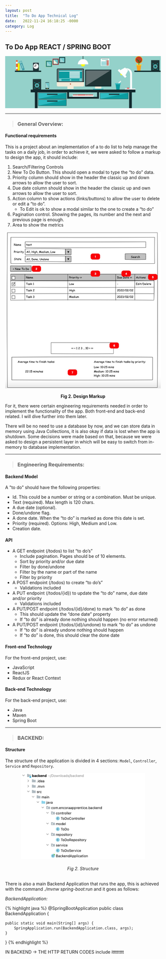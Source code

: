 ```yaml
---
layout: post
title:  "To Do App Technical Log"
date:   2022-11-24 16:18:25 -0000
category: Log
---
```


## **To Do App REACT / SPRING BOOT**

![dev](https://github.com/TheClerici/my-blog/blob/main/images/dev.jpg?raw=true "Header")

------------------------------------------------------------------------------------------
<blockquote> <h3> General Overview: </h3> </blockquote> 

#### **Functional requirements**

This is a project about an implementation of a to do list to help manage the tasks on a daily job, in order to achieve it, we were asked to follow a markup to design the app, it should include:

1. Search/Filtering Controls
2. New To Do Button. This should open a modal to type the “to do” data.
3. Priority column should show in the header the classic up and down arrows to allow the user to sort.
4. Due date column should show in the header the classic up and own arrows to allow the user to sort.
5. Action column to show actions (links/buttons) to allow the user to delete or edit a “to do”.
    * To Edit is ok to show a modal similar to the one to create a “to do”
6. Pagination control. Showing the pages, its number and the next and previous page is enough.
7. Area to show the metrics


<p align="center">
    <img width="600" src="https://github.com/TheClerici/my-blog/blob/main/images/markup.jpg?raw=true">
</p>
<div align="center">
    <strong>Fig 2. Design Markup</strong>
</div>

For it, there were certain engineering requirements needed in order to implement the functionality of the app. Both front-end and back-end related. I will dive further into them later.

There will be no need to use a database by now, and we can store data in memory using Java Collections, it is also okay if data is lost when the app is shutdown. Some decisions were made based on that, because we were asked to design a persistent layer in which will be easy to switch from in-memory to database implementation.

------------------------------------------------------------------------------------------
<blockquote> <h3> Engineering Requirements: </h3> </blockquote>

#### **Backend Model**

A "to do" should have the following properties:

* Id. This could be a number or string or a combination. Must be unique.
* Text (required). Max length is 120 chars.
* A due date (optional).
* Done/undone flag.
* A done date. When the “to do” is marked as done this date is set.
* Priority (required). Options: High, Medium and Low.
* Creation date.

#### **API**

* A GET endpoint (/todos) to list “to do’s” 
    * Include pagination. Pages should be of 10 elements. 
    * Sort by priority and/or due date 
    * Filter by done/undone 
    * Filter by the name or part of the name 
    * Filter by priority 
* A POST endpoint (/todos) to create “to do’s” 
    * Validations included 
* A PUT endpoint (/todos/{id}) to update the “to do” name, due date and/or priority 
    * Validations included 
* A PUT/POST endpoint (/todos/{id}/done) to mark “to do” as done 
    * This should update the “done date” property 
    * If “to do” is already done nothing should happen (no error returned) 
* A PUT/POST endpoint (/todos/{id}/undone) to mark “to do” as undone 
    * If “to do” is already undone nothing should happen 
    * If “to do” is done, this should clear the done date

#### **Front-end Technology**

For the front-end project, use:

* JavaScript
* ReactJS
* Redux or React Context

#### **Back-end Technology**

For the back-end project, use:

* Java
* Maven
* Spring Boot

------------------------------------------------------------------------------------------
<blockquote> <h3> BACKEND: </h3> </blockquote>

#### **Structure**

The structure of the application is divided in 4 sections: `Model`, `Controller`, `Service` and `Repository`.

<p align="center" background-color="coral">
    <img width="400" src="https://github.com/TheClerici/my-blog/blob/main/images/structure.jpg?raw=true">
</p>
<div align="center" font-weight="bold">
    <h6>Fig 2. Structure</h6>
</div>

There is also a main Backend Application that runs the app, this is achieved with the command _./mvnw spring-boot:run_ and it goes as follows:

_BackendApplication:_

{% highlight java %}
@SpringBootApplication
public class BackendApplication {

	public static void main(String[] args) {
		SpringApplication.run(BackendApplication.class, args);
	}
}
{% endhighlight %}

IN BACKEND -> THE HTTP RETURN CODES include itttttttt